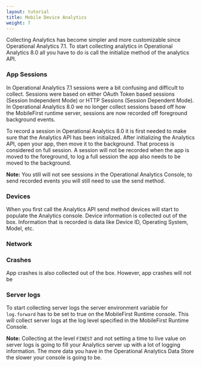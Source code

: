 ```yaml
---
layout: tutorial
title: Mobile Device Analytics
weight: 7
---
```


Collecting Analytics has become simpler and more customizable since Operational Analytics 7.1. To start collecting analytics in Operational Analytics 8.0 all you have to do is call the initialize method of the analytics API.

### App Sessions
In Operational Analytics 7.1 sessions were a bit confusing and difficult to collect. Sessions were based on either OAuth Token based sessions (Session Independent Mode) or HTTP Sessions (Session Dependent Mode). In Operational Analytics 8.0 we no longer collect sessions based off how the MobileFirst runtime server, sessions are now recorded off foreground background events.

To record a session in Operational Analytics 8.0 it is first needed to make sure that the Analytics API has been initialized. After initializing the Analytics API, open your app, then move it to the background. That process is considered on full session. A session will not be recorded when the app is moved to the foreground, to log a full session the app also needs to be moved to the background.

**Note:** You still will not see sessions in the Operational Analytics Console, to send recorded events you will still need to use the send method.

### Devices
When you first call the Analytics API send method devices will start to populate the Analytics console. Device information is collected out of the box. Information that is recorded is data like Device ID, Operating System, Model, etc.

### Network

### Crashes
App crashes is also collected out of the box. However, app crashes will not be 


### Server logs
To start collecting server logs the server environment variable for `log.forward` has to be set to true on the MobileFirst Runtime console. This will collect server logs at the log level specified in the MobileFirst Runtime Console.

**Note:** Collecting at the level `FINEST` and not setting a time to live value on server logs is going to fill your Analytics server up with a lot of logging information. The more data you have in the Operational Analytics Data Store the slower your console is going to be.
